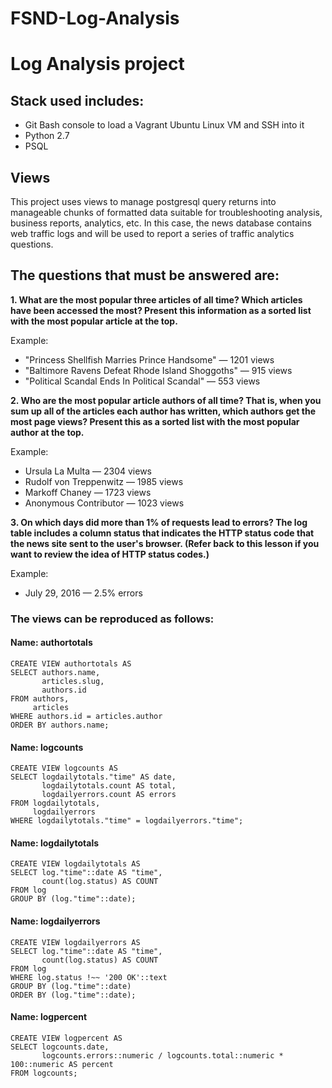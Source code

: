 # FSND-Log-Analysis

# Log Analysis project

## Stack used includes:
* Git Bash console to load a Vagrant Ubuntu Linux VM and SSH into it
* Python 2.7
* PSQL

## Views
This project uses views to manage postgresql query returns into manageable chunks of formatted data suitable for troubleshooting analysis, business reports, analytics, etc.
In this case, the news database contains web traffic logs and will be used to report a series of traffic analytics questions.

## The questions that must be answered are:
**1. What are the most popular three articles of all time? Which articles have been accessed the most? Present this information as a sorted list with the most popular article at the top.**

Example:

* "Princess Shellfish Marries Prince Handsome" — 1201 views<br>
* "Baltimore Ravens Defeat Rhode Island Shoggoths" — 915 views<br>
* "Political Scandal Ends In Political Scandal" — 553 views

**2. Who are the most popular article authors of all time? That is, when you sum up all of the articles each author has written, which authors get the most page views? Present this as a sorted list with the most popular author at the top.**

Example:

* Ursula La Multa — 2304 views
* Rudolf von Treppenwitz — 1985 views
* Markoff Chaney — 1723 views
* Anonymous Contributor — 1023 views

**3. On which days did more than 1% of requests lead to errors? The log table includes a column status that indicates the HTTP status code that the news site sent to the user's browser. (Refer back to this lesson if you want to review the idea of HTTP status codes.)**

Example:

* July 29, 2016 — 2.5% errors


### The views can be reproduced as follows:
#### Name: authortotals
```
CREATE VIEW authortotals AS
SELECT authors.name,
       articles.slug,
       authors.id
FROM authors,
     articles
WHERE authors.id = articles.author
ORDER BY authors.name;
```

#### Name: logcounts
```
CREATE VIEW logcounts AS
SELECT logdailytotals."time" AS date,
       logdailytotals.count AS total,
       logdailyerrors.count AS errors
FROM logdailytotals,
     logdailyerrors
WHERE logdailytotals."time" = logdailyerrors."time";
```

#### Name: logdailytotals
```
CREATE VIEW logdailytotals AS
SELECT log."time"::date AS "time",
       count(log.status) AS COUNT
FROM log
GROUP BY (log."time"::date);
```
#### Name: logdailyerrors
```
CREATE VIEW logdailyerrors AS
SELECT log."time"::date AS "time",
       count(log.status) AS COUNT
FROM log
WHERE log.status !~~ '200 OK'::text
GROUP BY (log."time"::date)
ORDER BY (log."time"::date);
```
#### Name: logpercent
```
CREATE VIEW logpercent AS
SELECT logcounts.date,
       logcounts.errors::numeric / logcounts.total::numeric * 100::numeric AS percent
FROM logcounts;
```
